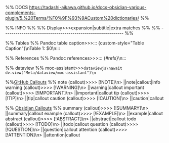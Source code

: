 %% DOCS https://tadashi-aikawa.github.io/docs-obsidian-various-complements-plugin/5.%20Terms/%F0%9F%93%9ACustom%20dictionaries/ %%

%% INFO %%
%% Display>>>expansion|subtitle|extra matches %%
%% ----------------------------------------------------------- %%

%% Tables %%
Pandoc table caption>>>::: {custom-style="Table Caption"}\nTable 1: $0\n:::

%% References %%
Pandoc references>>>::: {#refs}\n:::

%% dataview %%
moc-assistant>>>```dataviewjs\nawait dv.view("Meta/dataview/moc-assistant")\n```

%%[GitHub Callouts](https://docs.github.com/en/get-started/writing-on-github/getting-started-with-writing-and-formatting-on-github/basic-writing-and-formatting-syntax#alerts) %%
note (callout)>>>> [!NOTE]\n> ||note|callout|info
warning (callout)>>>> [!WARNING]\n> ||warning|callout
important (callout)>>>> [!IMPORTANT]\n> ||important|callout
tip (callout)>>>> [!TIP]\n> ||tip|callout
caution (callout)>>>> [!CAUTION]\n> ||caution|callout

%% [Obsidian Callouts](https://help.obsidian.md/Editing+and+formatting/Callouts#Supported+types) %%
summary (callout)>>>> [!SUMMARY]\n> ||summary|callout
example (callout)>>>> [!EXAMPLE]\n> ||example|callout
abstract (callout)>>>> [!ABSTRACT]\n> ||abstract|callout
todo (callout)>>>> [!TODO]\n> ||todo|callout
question (callout)>>>> [!QUESTION]\n> ||question|callout
attention (callout)>>>> [!ATTENTION]\n> ||attention|callout
